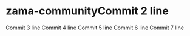 # zama-communityCommit 2 line
Commit 3 line
Commit 4 line
Commit 5 line
Commit 6 line
Commit 7 line
